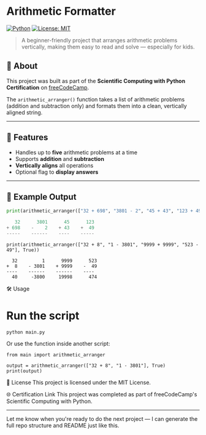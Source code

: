 # Arithmetic Formatter

[![Python](https://img.shields.io/badge/python-3.8%2B-blue.svg?style=for-the-badge&logo=python)](https://www.python.org/)
[![License: MIT](https://img.shields.io/badge/License-MIT-yellow.svg?style=for-the-badge)](LICENSE)

> A beginner-friendly project that arranges arithmetic problems vertically, making them easy to read and solve — especially for kids.

## 📌 About

This project was built as part of the **Scientific Computing with Python Certification** on [freeCodeCamp](https://www.freecodecamp.org/learn/scientific-computing-with-python/python-project-arithmetic-formatter).

The `arithmetic_arranger()` function takes a list of arithmetic problems (addition and subtraction only) and formats them into a clean, vertically aligned string.

---

## 🚀 Features

- Handles up to **five** arithmetic problems at a time
- Supports **addition** and **subtraction**
- **Vertically aligns** all operations
- Optional flag to **display answers**

---

## 🧠 Example Output

```python
print(arithmetic_arranger(["32 + 698", "3801 - 2", "45 + 43", "123 + 49"]))

   32      3801      45      123
+ 698    -    2    + 43    +  49
-----    ------    ----    -----
```
```
print(arithmetic_arranger(["32 + 8", "1 - 3801", "9999 + 9999", "523 - 49"], True))
```
```
  32         1      9999      523
+  8    - 3801    + 9999    -  49
----    ------    ------    ----
  40     -3800     19998      474
```
🛠 Usage
# Run the script
```
python main.py
```
Or use the function inside another script:
```
from main import arithmetic_arranger
```
```
output = arithmetic_arranger(["32 + 8", "1 - 3801"], True)
print(output)
```
📄 License
This project is licensed under the MIT License.

🌐 Certification Link
This project was completed as part of freeCodeCamp's Scientific Computing with Python.

---

Let me know when you're ready to do the next project — I can generate the full repo structure and README just like this.
